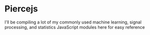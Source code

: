 # Piercejs

I'll be compiling a lot of my commonly used machine learning, signal processing, and statistics JavaScript modules here for easy reference
